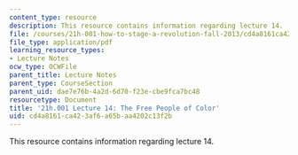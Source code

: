 ```yaml
---
content_type: resource
description: This resource contains information regarding lecture 14.
file: /courses/21h-001-how-to-stage-a-revolution-fall-2013/cd4a8161ca423af6a65baa4202c13f2b_MIT21H_001F13_lec_14.pdf
file_type: application/pdf
learning_resource_types:
- Lecture Notes
ocw_type: OCWFile
parent_title: Lecture Notes
parent_type: CourseSection
parent_uid: dae7e76b-4a2d-6d70-f23e-cbe9fca7bc48
resourcetype: Document
title: '21h.001 Lecture 14: The Free People of Color'
uid: cd4a8161-ca42-3af6-a65b-aa4202c13f2b
---
```

This resource contains information regarding lecture 14.

